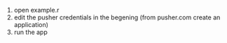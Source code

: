 1. open example.r
2. edit the pusher credentials in the begening (from pusher.com create an application)
3. run the app
